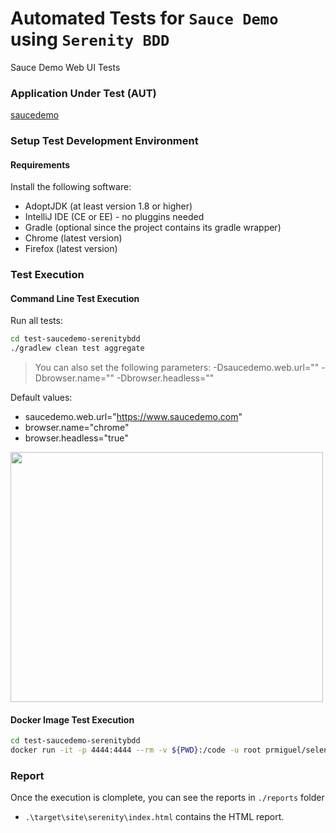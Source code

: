 # Automated Tests for `Sauce Demo` using `Serenity BDD`
Sauce Demo Web UI Tests


### Application Under Test (AUT)
[saucedemo](https://www.saucedemo.com/)

### Setup Test Development Environment

#### Requirements
Install the following software:
- AdoptJDK (at least version 1.8 or higher)
- IntelliJ IDE (CE or EE) - no pluggins needed
- Gradle (optional since the project contains its gradle wrapper)
- Chrome (latest version)
- Firefox (latest version)


### Test Execution
#### Command Line Test Execution
Run all tests:
```sh
cd test-saucedemo-serenitybdd
./gradlew clean test aggregate
```
> You can also set the following parameters:
> -Dsaucedemo.web.url="<your url>"
> -Dbrowser.name="<chrome or firefox>"
> -Dbrowser.headless="<true or false>"

Default values:
- saucedemo.web.url="https://www.saucedemo.com"
- browser.name="chrome"
- browser.headless="true"

<img src="./img/execution.gif" width="500" height="400" />

#### Docker Image Test Execution
```sh
cd test-saucedemo-serenitybdd
docker run -it -p 4444:4444 --rm -v ${PWD}:/code -u root prmiguel/selenium-standalone-chrome bash -c "cd /code; ./gradlew clean test aggregate"
```

### Report
Once the execution is clomplete, you can see the reports in `./reports` folder
- `.\target\site\serenity\index.html` contains the HTML report.
